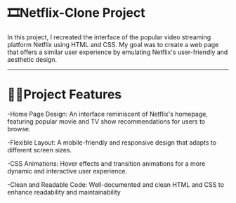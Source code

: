 # 🎞️Netflix-Clone Project
In this project, I recreated the interface of the popular video streaming platform Netflix using HTML and CSS. My goal was to create a web page that offers a similar user experience by emulating Netflix's user-friendly and aesthetic design.
<hr>

# 👨‍💻Project Features
-Home Page Design: An interface reminiscent of Netflix's homepage, featuring popular movie and TV show recommendations for users to browse.

-Flexible Layout: A mobile-friendly and responsive design that adapts to different screen sizes.

-CSS Animations: Hover effects and transition animations for a more dynamic and interactive user experience.

-Clean and Readable Code: Well-documented and clean HTML and CSS to enhance readability and maintainability
